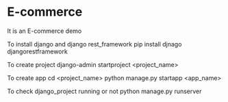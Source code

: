 # E-commerce
It is an E-commerce demo

To install django and django rest_framework
pip install djnago djangorestframework

To create project
django-admin startproject <project_name>

To create app
cd <project_name>
python manage.py startapp <app_name>

To check django_project running or not
python manage.py runserver
